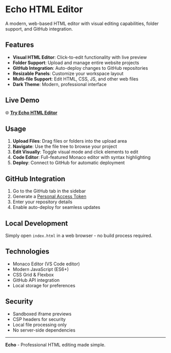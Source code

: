 # Echo HTML Editor

A modern, web-based HTML editor with visual editing capabilities, folder support, and GitHub integration.

## Features

- **Visual HTML Editor**: Click-to-edit functionality with live preview
- **Folder Support**: Upload and manage entire website projects
- **GitHub Integration**: Auto-deploy changes to GitHub repositories
- **Resizable Panels**: Customize your workspace layout
- **Multi-file Support**: Edit HTML, CSS, JS, and other web files
- **Dark Theme**: Modern, professional interface

## Live Demo

🌐 **[Try Echo HTML Editor](https://echo-html-editor.netlify.app)**

## Usage

1. **Upload Files**: Drag files or folders into the upload area
2. **Navigate**: Use the file tree to browse your project
3. **Edit Visually**: Toggle visual mode and click elements to edit
4. **Code Editor**: Full-featured Monaco editor with syntax highlighting
5. **Deploy**: Connect to GitHub for automatic deployment

## GitHub Integration

1. Go to the GitHub tab in the sidebar
2. Generate a [Personal Access Token](https://github.com/settings/tokens)
3. Enter your repository details
4. Enable auto-deploy for seamless updates

## Local Development

Simply open `index.html` in a web browser - no build process required.

## Technologies

- Monaco Editor (VS Code editor)
- Modern JavaScript (ES6+)
- CSS Grid & Flexbox
- GitHub API integration
- Local storage for preferences

## Security

- Sandboxed iframe previews
- CSP headers for security
- Local file processing only
- No server-side dependencies

---

**Echo** - Professional HTML editing made simple.